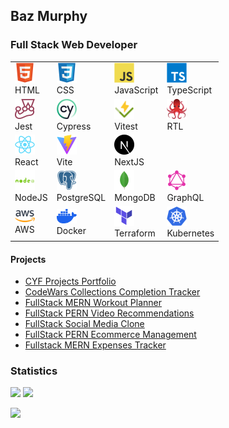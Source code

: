 ## Baz Murphy

### Full Stack Web Developer

<table>
  <tr>
    <!-- <td>Foundation</td> -->
    <td><img src="images/html.svg" width="32"><br/><span>HTML<span></td>
    <td><img src="images/css.svg" width="32"><br/><span>CSS<span></td>
    <td><img src="images/javascript.svg" width="32"><br/><span>JavaScript<span></td>
    <td><img src="images/typescript.svg" width="32"><br/><span>TypeScript<span></td>
  </tr>
    <!-- <td>Testing</td> -->
    <td><img src="images/jest.svg" width="32"><br/><span>Jest<span></td>
    <td><img src="images/cypress.svg" width="32"><br/><span>Cypress<span></td>
    <td><img src="images/vitest.svg" width="32"><br/><span>Vitest<span></td>
    <td><img src="images/testing-library.svg" width="32"><br/><span>RTL<span></td>
  </tr>
  <tr>
    <!-- <td>Frontend</td> -->
    <td><img src="images/react.svg" width="32"><br/><span>React<span></td>
    <td><img src="images/vite.svg" width="32"><br/><span>Vite<span></td>
    <td><img src="images/nextjs.svg" width="32"><br/><span>NextJS<span></td>
    <td>
      <!-- <img src="images/.svg" width="32"><br/><span><span> -->
    </td>
  </tr>
  <tr>
    <!-- <td>Backend</td> -->
    <td><img src="images/nodejs.svg" width="32"><br/><span>NodeJS<span></td>
    <td><img src="images/postgresql.svg" width="32"><br/><span>PostgreSQL<span></td>
    <td><img src="images/mongodb.svg" width="32"><br/><span>MongoDB<span></td>
    <td><img src="images/graphql.svg" width="32"><br/><span>GraphQL<span></td>
  </tr>
  <tr>
    <!-- <td>Cloud</td> -->
    <td><img src="images/aws.svg" width="32"><br/><span>AWS<span></td>
    <td><img src="images/docker.svg" width="32"><br/><span>Docker<span></td>
    <td><img src="images/terraform.svg" width="32"><br/><span>Terraform<span></td>
    <td><img src="images/kubernetes.svg" width="32"><br/><span>Kubernetes<span></td>
  </tr>
</table>

#### Projects

- [CYF Projects Portfolio](https://cyf-bazmurphy-projects.netlify.app/)
- [CodeWars Collections Completion Tracker](https://cyf-bazmurphy-codewars.netlify.app)
- [FullStack MERN Workout Planner](https://fullstack-workout.netlify.app/)
- [FullStack PERN Video Recommendations](https://bazmurphy-fullstack-videos.netlify.app/)
- [FullStack Social Media Clone](https://bazmurphy-t3-social-media.vercel.app/)
- [FullStack PERN Ecommerce Management](https://cyf-bazmurphy-sql.onrender.com)
- [Fullstack MERN Expenses Tracker](https://bazmurphy-expense-tracker.cyclic.app/)

### Statistics

![](https://github-readme-stats.vercel.app/api/top-langs/?username=bazmurphy&layout=compact&theme=vision-friendly-dark)
![](http://github-readme-streak-stats.herokuapp.com?user=bazmurphy&theme=github-dark-blue&hide_border=true&border_radius=3&date_format=j%20M%5B%20Y%5D)

![](https://komarev.com/ghpvc/?username=bazmurphy&label=views)
